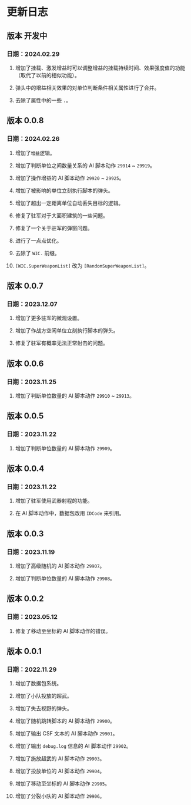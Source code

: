 # 更新日志

## 版本 开发中

### 日期：2024.02.29

1. 增加了挂载、激发增益时可以调整增益的挂载持续时间、效果强度值的功能（取代了以前的相似功能）。

2. 弹头中的增益相关效果的对单位判断条件相关属性进行了合并。

3. 去除了属性中的一些 `.`。

## 版本 0.0.8

### 日期：2024.02.26

1. 增加了`增益`逻辑。

2. 增加了判断单位之间数量关系的 AI 脚本动作 `29914` ~ `29919`。

3. 增加了操作增益的 AI 脚本动作 `29920` ~ `29925`。

4. 增加了被影响的单位立刻执行脚本的弹头。

5. 增加了超出一定距离单位自动丢失目标的逻辑。

6. 修复了驻军对于大面积建筑的一些问题。

7. 修复了一个关于驻军的弹窗问题。

8. 进行了一点点优化。

9. 去除了 `WIC.` 前缀。

10. `[WIC.SuperWeaponList]` 改为 `[RandomSuperWeaponList]`。

## 版本 0.0.7

### 日期：2023.12.07

1. 增加了更多驻军的微观设置。

2. 增加了作战方空闲单位立刻执行脚本的弹头。

3. 修复了驻军有概率无法正常射击的问题。

## 版本 0.0.6

### 日期：2023.11.25

1. 增加了判断单位数量的 AI 脚本动作 `29910` ~ `29913`。

## 版本 0.0.5

### 日期：2023.11.22

1. 增加了判断单位数量的 AI 脚本动作 `29909`。

## 版本 0.0.4

### 日期：2023.11.22

1. 增加了驻军使用武器射程的功能。

2. 在 AI 脚本动作中，数据包改用 `IDCode` 来引用。

## 版本 0.0.3

### 日期：2023.11.19

1. 增加了高级随机的 AI 脚本动作 `29907`。

2. 增加了判断单位数量的 AI 脚本动作 `29908`。

## 版本 0.0.2

### 日期：2023.05.12

1. 修复了移动至坐标的 AI 脚本动作的错误。

## 版本 0.0.1

### 日期：2022.11.29

1. 增加了数据包系统。

2. 增加了小队投放的超武。

3. 增加了失去视野的弹头。

4. 增加了随机跳转脚本的 AI 脚本动作 `29900`。

5. 增加了输出 CSF 文本的 AI 脚本动作 `29901`。

6. 增加了输出 `debug.log` 信息的 AI 脚本动作 `29902`。

7. 增加了施放超武的 AI 脚本动作 `29903`。

8. 增加了投放单位的 AI 脚本动作 `29904`。

9. 增加了移动至坐标的 AI 脚本动作 `29905`。

10. 增加了分裂小队的 AI 脚本动作 `29906`。